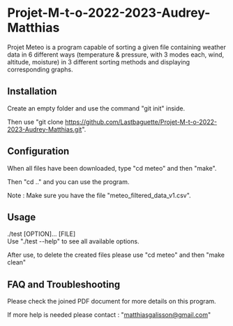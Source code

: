 # Projet-M-t-o-2022-2023-Audrey-Matthias
Projet Meteo is a program capable of sorting a given file containing weather data in 6 different ways (temperature & pressure, with 3 modes each, wind, altitude, moisture) in 3 different sorting methods and displaying corresponding graphs.

## Installation
Create an empty folder and use the command "git init" inside.

Then use "git clone https://github.com/Lastbaguette/Projet-M-t-o-2022-2023-Audrey-Matthias.git".

## Configuration

When all files have been downloaded, type "cd meteo" and then "make".

Then "cd .." and you can use the program.

Note : Make sure you have the file "meteo_filtered_data_v1.csv".

## Usage
./test [OPTION]... [FILE]       
Use "./test --help" to see all available options.

After use, to delete the created files please use "cd meteo" and then "make clean"

## FAQ and Troubleshooting
Please check the joined PDF document for more details on this program.

If more help is needed please contact : "matthiasgalisson@gmail.com"
